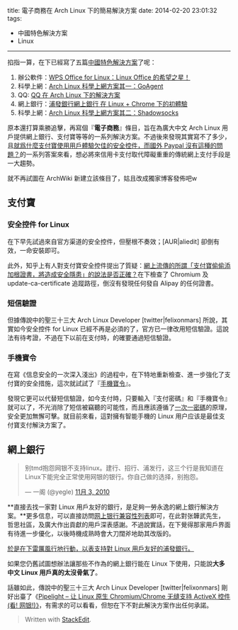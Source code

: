 title: 電子商務在 Arch Linux 下的簡易解決方案
date: 2014-02-20 23:01:32
tags:
- 中國特色解決方案
- Linux
---
掐指一算，在下已經寫了五篇[中國特色解決方案][1]了呢：

1. 辦公軟件：[WPS Office for Linux：Linux Office 的希望之星！][2]
2. 科學上網：[Arch Linux 科學上網方案其一：GoAgent][3]
3. QQ: [QQ 在 Arch Linux 下的解決方案][4]
4. 網上銀行：[浦發銀行網上銀行 在 Linux + Chrome 下的初體驗][5]
5. 科學上網：[Arch Linux 科學上網方案其二：Shadowsocks][6]

原本還打算乘勝追擊，再寫個『**電子商務**』條目，旨在為廣大中文 Arch Linux 用戶提供網上銀行、支付寶等等的一系列解決方案。不過後來發現其實寫不了多少，且[就爲什麼支付寶使用用戶體驗欠佳的安全控件，而國外 Paypal 沒有這種的問題？][7]的一系列答案來看，想必將來信用卡支付取代障礙重重的傳統網上支付手段是一大趨勢。

就不再試圖在 ArchWiki 新建立該條目了，姑且改成獨家博客發佈吧w

## 支付寶

### 安全控件 for Linux

在下早先試過來自官方渠道的安全控件，但壓根不奏效；[AUR|aliedit] 卻倒有效，一命安裝即可。

此外，知乎上有人對支付寶安全控件提出了質疑：[網上流傳的所謂「支付寶偷偷添加根證書，將造成安全隱患」的說法是否正確？][8]在下檢查了 Chromium 及 update-ca-certificate 追蹤路徑，倒沒有發現任何發自 Alipay 的任何證書。

### 短信驗證

但據傳說中的聖三十三大 Arch Linux Developer [twitter|felixonmars] 所說，其實如今安全控件 for Linux 已經不再是必須的了，官方已一律改用短信驗證。這說法有待考證，不過在下以前在支付時，的確要通過短信驗證。

### 手機寶令

在寫《信息安全的一次深入淺出》的過程中，在下特地重新檢查、進一步強化了支付寶的安全措施，這次就試試了『[手機寶令][9]』。

發現它更可以代替短信驗證，如今支付時，只要輸入『支付密碼』和『手機寶令』就可以了，不光消除了短信被竊聽的可能性，而且應該遵循了[一次一密碼][10]的原理，安全更加無懈可擊。就目前來看，這對擁有智能手機的 Linux 用户应该是最佳支付寶支付解決方案了。

## 網上銀行

<blockquote class="twitter-tweet" lang="zh-cn"><p>别tmd抱怨网银不支持linux。建行、招行、浦发行，这三个行是我知道在Linux下能完全正常使用网银的银行。你自己做的选择，别抱怨。</p>&mdash; 一阁 (@yegle) <a href="https://twitter.com/yegle/statuses/29580740845">11月 3, 2010</a></blockquote>
<script async src="//platform.twitter.com/widgets.js" charset="utf-8"></script>

**直接去找一家對 Linux 用戶友好的銀行，是足夠一勞永逸的網上銀行解決方案。**更多信息，可以直接訪問[网上银行兼容性列表][11]即可，在此對张韡武先生，哲思社區，及廣大作出貢獻的用戶深表感謝。不過說實話，在下覺得那家用戶界面有待進一步優化，以後時機成熟時會大刀闊斧地助其改版的。

[於是在下雷厲風行地行動，以表支持對 Linux 用戶友好的浦發銀行。][12]

如果您仍舊試圖想辦法讓那些不作為的網上銀行能在 Linux 下使用，只能說**大多中文 Linux 用戶真的太沒骨氣了**。

話雖如此，傳說中的聖三十三大 Arch Linux Developer [twitter|felixonmars] 剛好出臺了《[Pipelight – 让 Linux 原生 Chromium/Chrome 无缝支持 ActiveX 控件 (看! 网银!)》][13]，有需求的可以看看，但恕在下不對此解決方案作出任何承諾。

> Written with [StackEdit](https://stackedit.io/).


  [1]: http://arch.acgtyrant.com/tags/%E4%B8%AD%E5%9C%8B%E7%89%B9%E8%89%B2%E8%A7%A3%E6%B1%BA%E6%96%B9%E6%A1%88/
  [2]: http://arch.acgtyrant.com/2013/11/09/wps-office-for-linux/
  [3]: http://arch.acgtyrant.com/2013/11/16/goagent/
  [4]: http://arch.acgtyrant.com/2013/11/20/qq-for-arch-linux/
  [5]: http://arch.acgtyrant.com/2014/01/08/spdb-in-chrome-for-linux/
  [6]: http://arch.acgtyrant.com/2014/01/22/shadowsocks/
  [7]: http://www.zhihu.com/question/19559480?rf=20529925
  [8]: http://www.zhihu.com/question/22306245
  [9]: http://home.alipay.com/security/securityMobileOtp.htm
  [10]: http://blog.yegle.net/2010/08/29/yubikey-the-cheap-otp-solution/
  [11]: http://openbanks.info/
  [12]: http://arch.acgtyrant.com/2014/01/08/spdb-in-chrome-for-linux/
  [13]: http://blog.felixc.at/2014/02/pipelight-let-linux-native-chromium-chrome-support-activex-seamlessly/
